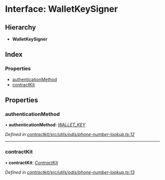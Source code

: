 # Interface: WalletKeySigner

## Hierarchy

* **WalletKeySigner**

## Index

### Properties

* [authenticationMethod](_contractkit_src_utils_odis_phone_number_lookup_.walletkeysigner.md#authenticationmethod)
* [contractKit](_contractkit_src_utils_odis_phone_number_lookup_.walletkeysigner.md#contractkit)

## Properties

###  authenticationMethod

• **authenticationMethod**: *[WALLET_KEY](../enums/_contractkit_src_utils_odis_phone_number_lookup_.authenticationmethod.md#wallet_key)*

*Defined in [contractkit/src/utils/odis/phone-number-lookup.ts:12](https://github.com/celo-org/celo-monorepo/blob/master/packages/contractkit/src/utils/odis/phone-number-lookup.ts#L12)*

___

###  contractKit

• **contractKit**: *[ContractKit](../classes/_contractkit_src_kit_.contractkit.md)*

*Defined in [contractkit/src/utils/odis/phone-number-lookup.ts:13](https://github.com/celo-org/celo-monorepo/blob/master/packages/contractkit/src/utils/odis/phone-number-lookup.ts#L13)*
